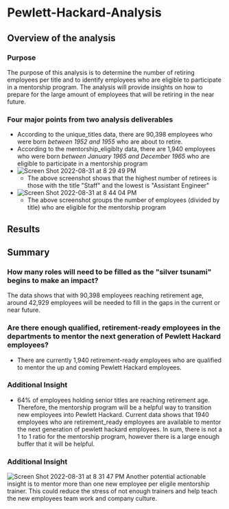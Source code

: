 # Pewlett-Hackard-Analysis
## Overview of the analysis
### Purpose
The purpose of this analysis is to determine the number of retiring employees per title and to identify employees who are eligible to participate in a mentorship program. The analysis will provide insights on how to prepare for the large amount of employees that will be retiring in the near future.
### Four major points from two analysis deliverables
- According to the unique_titles data, there are 90,398 employees who were born *between 1952 and 1955* who are about to retire.
- According to the mentorship_eligiblty data, there are 1,940 employees who were born *between January 1965 and December 1965* who are eligible to participate in a mentorship program
- ![Screen Shot 2022-08-31 at 8 29 49 PM](https://user-images.githubusercontent.com/106174279/187819482-d988e384-9270-467a-9ece-9b530c079af3.png)
    - The above screenshot shows that the highest number of retirees is those with the title "Staff" and the lowest is "Assistant Engineer"
- ![Screen Shot 2022-08-31 at 8 44 04 PM](https://user-images.githubusercontent.com/106174279/187821071-d9a6992c-ffe8-4019-a546-fc7af6d93052.png)
    - The above screenshot groups the number of employees (divided by title) who are eligible for the mentorship program
## Results
## Summary
### How many roles will need to be filled as the "silver tsunami" begins to make an impact?
The data shows that with 90,398 employees reaching retirement age, around 42,929 employees will be needed to fill in the gaps in the current or near future.
### Are there enough qualified, retirement-ready employees in the departments to mentor the next generation of Pewlett Hackard employees?
  - There are currently 1,940 retirement-ready employees who are qualified to mentor the up and coming Pewlett Hackard employees. 
### Additional Insight
- 64% of employees holding senior titles are reaching retirement age. Therefore, the mentorship program will be a helpful way to transition new employees into Pewlett Hackard. Current data shows that 1940 employees who are retirement_ready employees are available to mentor the next generation of pewlett hackard employees. In sum, there is not a 1 to 1 ratio for the mentorship program, however there is a large enough buffer that it will be helpful.

### Additional Insight
![Screen Shot 2022-08-31 at 8 31 47 PM](https://user-images.githubusercontent.com/106174279/187819725-9147ccd3-f89a-4b4b-98cf-19ea702a2fe8.png)
Another potential actionable insight is to mentor more than one new employee per eligile mentorship trainer. This could reduce the stress of not enough trainers and help teach the new employees team work and company culture.
